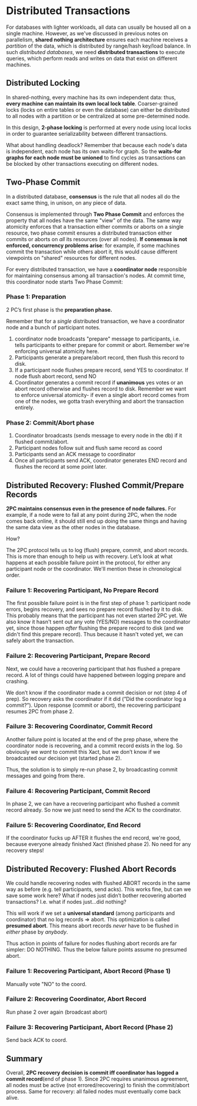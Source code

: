 

# Distributed Transactions

For databases with lighter workloads, all data can usually be housed all on a single machine. However, as we've discussed in previous notes on parallelism, **shared nothing architecture** ensures each machine receives a *partition* of the data, which is distributed by range/hash key/load balance. In such *distributed databases*, we need **distributed transactions** to execute queries, which perform reads and writes on data that exist on different machines.

## Distributed Locking

In shared-nothing, every machine has its own independent data: thus, **every machine can maintain its own local lock table**. Coarser-grained locks (locks on entire tables or even the database) can either be distributed to all nodes with a partition or be centralized at some pre-determined node.

In this design, **2-phase locking** is performed at every node using local locks in order to guarantee serializability between different transactions. 

What about handling deadlock? Remember that because each node's data is independent, each node has its own waits-for graph. So the **waits-for graphs for each node must be unioned** to find cycles as transactions can be blocked by other transactions executing on different nodes.

## Two-Phase Commit

In a distributed database, **consensus** is the rule that all nodes all do the exact same thing, in unison, on any piece of data. 

Consensus is implemented through **Two Phase Commit** and enforces the property that all nodes have the same "view" of the data. The same way atomicity enforces that a transaction either commits or aborts on a single resource, two phase commit ensures a distributed transaction either commits or aborts on *all* its resources (over all nodes). **If** **consensus is not enforced, concurrency problems arise**: for example, if some machines commit the transaction while others abort it, this would cause different viewpoints on "shared" resources for different nodes.

For every distributed transaction, we have a **coordinator node** responsible for maintaining consensus among all transaction's nodes. At commit time, this coordinator node starts Two Phase Commit:

### Phase 1: Preparation

2 PC’s first phase is the **preparation phase.**

Remember that for a *single* distributed transaction, we have a coordinator node and a bunch of participant notes.

1. coordinator node broadcasts "prepare" message to participants, i.e. tells participants to either prepare for commit or abort. Remember we're enforcing universal atomicity here. 
2. Participants generate a prepare/abort record, then flush this record to disk. 
3. If a participant node flushes prepare record, send YES to coordinator. If node flush abort record, send  NO
4. Coordinator generates a commit record if **unanimous** yes votes or an abort record otherwise and flushes record to disk. Remember we want to enforce universal atomicity- if even a single abort record comes from one of the nodes, we gotta trash everything and abort the transaction entirely. 

### Phase 2:  Commit/Abort phase

1. Coordinator broadcasts (sends message to every node in the db) if it flushed commit/abort. 
2. Participant nodes follow suit and flush same record as coord
3. Participants send an ACK message to coordinator
4. Once all participants send ACK, coordinator generates END record and flushes the record at some point later.

## Distributed Recovery: Flushed Commit/Prepare Records

**2PC maintains consensus even in the presence of node failures.** For example, if a node were to fail at any point during 2PC, when the node comes back online, it should still end up doing the same things and having the same data view as the other nodes in the database.

How? 

The 2PC protocol tells us to log (flush) prepare, commit, and abort records. This is more than enough to help us with recovery. Let’s look at what happens at each possible failure point in the protocol, for either any participant node or the coordinator. We'll mention these in chronological order.

### Failure 1: Recovering Participant, No Prepare Record

The first possible failure point is in the first step of phase 1: participant node errors, begins recovery, and sees no prepare record flushed by it to disk. This probably means that the participant has not even started 2PC yet. We also know it hasn't sent out any vote (YES/NO) messages to the coordinator yet, since those happen *after* flushing the prepare record to disk (and we didn't find this prepare record). Thus because it hasn't voted yet, we can safely abort the transaction.

### Failure 2: Recovering Participant, Prepare Record

Next, we could have a recovering participant that *has* flushed a prepare record. A lot of things could have happened between logging prepare and crashing.

We don’t know if the coordinator made a commit decision or not (step 4 of prep). So recovery asks the coordinator if it did (”Did the coordinator log a commit?”). Upon response (commit or abort), the recovering participant resumes 2PC from phase 2.

### Failure 3: Recovering Coordinator, Commit Record

Another failure point is located at the end of the prep phase, where the coordinator node is recovering, and a commit record exists in the log. So obviously we *want* to commit this Xact, but we don’t know if we broadcasted our decision yet (started phase 2).

Thus, the solution is to simply re-run phase 2, by broadcasting commit messages and going from there. 

### Failure 4: Recovering Participant, Commit Record

In phase 2, we can have a recovering participant who flushed a commit record already. So now we just need to send the ACK to the coordinator. 

### Failure 5: Recovering Coordinator, End Record

If the coordinator fucks up AFTER it flushes the end record, we're good, because everyone already finished Xact (finished phase 2). No need for any recovery steps!

## Distributed Recovery: Flushed Abort Records

We could handle recovering nodes with flushed ABORT records in the same way as before (e.g. tell participants, send acks). This works fine, but can we save some work here? What if nodes just didn’t bother recovering aborted transactions? I.e. what if nodes just...did nothing?

This will work if we set a **universal standard** (among participants and coordinator) that no log records => abort. This optimization is called **presumed abort**. This means abort records *never* have to be flushed in *either* phase by *anybody*.

Thus action in points of failure for nodes flushing abort records are far simpler: DO NOTHING. Thus the below failure points assume no presumed abort.

### Failure 1: Recovering Participant, Abort Record (Phase 1)

Manually vote "NO" to the coord.

### Failure 2: Recovering Coordinator, Abort Record

Run phase 2 over again (broadcast abort)

### Failure 3: Recovering Participant, Abort Record (Phase 2)

Send back ACK to coord.

## Summary

Overall, **2PC recovery decision is commit iff coordinator has logged a commit record**(end of phase 1). Since 2PC requires unanimous agreement, all nodes must be active (not errored/recovering) to finish the commit/abort process. Same for recovery: all failed nodes must eventually come back alive. 

